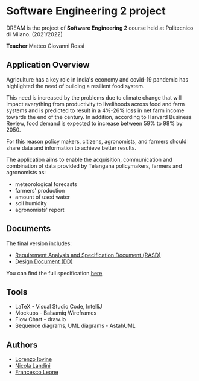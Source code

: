 
# Software Engineering 2 project

DREAM is the project of **Software Engineering 2** course held
at Politecnico di Milano. (2021/2022)  

**Teacher** Matteo Giovanni Rossi

## Application Overview

Agriculture has a key role in India's economy and covid-19 pandemic has highlighted the need of building a resilient food system.

This need is increased by the problems due to climate change that will impact everything from productivity to livelihoods across food and farm systems and is predicted to result in a 4%-26% loss in net farm income towards the end of the century.
In addition, according to Harvard Business Review, food demand is expected to increase between 59% to 98% by 2050.

For this reason policy makers, citizens, agronomists, and farmers should share data and information to achieve better results. 

The application aims to enable the acquisition, communication and combination of data provided by Telangana policymakers, farmers and agronomists as:
* meteorological forecasts
* farmers' production
* amount of used water
* soil humidity
* agronomists' report

## Documents

The final version includes:
* [Requirement Analysis and Specification Document (RASD)](https://github.com/fraleone99/IovineLandiniLeone/blob/main/DeliveryFolder/RASD1.pdf)
* [Design Document (DD)](https://github.com/fraleone99/IovineLandiniLeone/blob/main/DeliveryFolder/DD1.pdf)

You can find the full specification [here](https://github.com/fraleone99/IovineLandiniLeone/tree/main/Specs)

## Tools
* LaTeX - Visual Studio Code, IntelliJ
* Mockups - Balsamiq Wireframes
* Flow Chart - draw.io
* Sequence diagrams, UML diagrams - AstahUML


## Authors
* [Lorenzo Iovine](https://github.com/lorenzoiovine99)
* [Nicola Landini](https://github.com/neekoo0)
* [Francesco Leone](https://github.com/fraleone99)